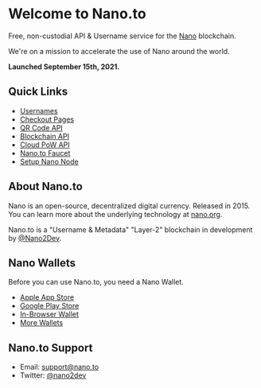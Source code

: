 # Welcome to Nano.to

Free, non-custodial API & Username service for the [Nano](https://www.google.com/search?q=nano+currency) blockchain.

We're on a mission to accelerate the use of Nano around the world. 

**Launched September 15th, 2021.**

## **Quick Links**

- [Usernames](/username)
- [Checkout Pages](/checkout)
- [QR Code API](/qrcode)
- [Blockchain API](/developer)
- [Cloud PoW API](/pow)
- [Nano.to Faucet](/faucet)
- [Setup Nano Node](/node)

## About Nano.to

Nano is an open-source, decentralized digital currency. Released in 2015. You can learn more about the underlying technology at [nano.org](https://nano.org).

Nano.to is a "Username & Metadata" "Layer-2" blockchain in development by [@Nano2Dev](https://twitter.com/nano2dev). 

## Nano Wallets

Before you can use Nano.to, you need a Nano Wallet. 

- [Apple App Store](https://itunes.apple.com/us/app/natrium/id1451425707?ls=1&mt=8)
- [Google Play Store](https://play.google.com/store/apps/details?id=co.banano.natriumwallet)
- [In-Browser Wallet](https://nault.cc/)
- [More Wallets](https://hub.nano.org/i/wallets/2)

## Nano.to Support

- Email: support@nano.to
- Twitter: [@nano2dev](https://twitter.com/nano2dev)
